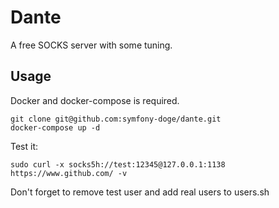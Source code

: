 # Dante
A free SOCKS server with some tuning.

## Usage
Docker and docker-compose is required.
```
git clone git@github.com:symfony-doge/dante.git
docker-compose up -d
```

Test it:
```
sudo curl -x socks5h://test:12345@127.0.0.1:1138 https://www.github.com/ -v
```

Don't forget to remove test user and add real users to users.sh
